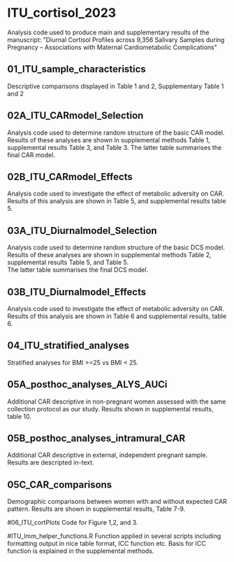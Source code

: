 # ITU_cortisol_2023
Analysis code used to produce main and supplementary results of the manuscript: "Diurnal Cortisol Profiles across 9,356 Salivary 
Samples during Pregnancy – Associations with Maternal Cardiometabolic Complications"

## 01_ITU_sample_characteristics
Descriptive comparisons displayed in Table 1 and 2, Supplementary Table 1 and 2

## 02A_ITU_CARmodel_Selection
Analysis code used to determine random structure of the basic CAR model. Results of these 
analyses are shown in supplemental methods Table 1, supplemental  results Table 3, and Table 3. 
The latter table summarises the final CAR model.   

## 02B_ITU_CARmodel_Effects
Analysis code used to investigate the effect of metabolic adversity on CAR. Results of this 
analysis are shown in Table 5, and supplemental results table 5. 

## 03A_ITU_Diurnalmodel_Selection
Analysis code used to determine random structure of the basic DCS model. Results of these
analyses are shown in supplemental methods Table 2, supplemental  results Table 5, and Table 5.  
The latter table summarises the final DCS model.

## 03B_ITU_Diurnalmodel_Effects
Analysis code used to investigate the effect of metabolic adversity on CAR. Results of this
analysis are shown in Table 6 and supplemental results, table 6.

## 04_ITU_stratified_analyses
Stratified analyses for BMI >=25 vs BMI < 25. 

## 05A_posthoc_analyses_ALYS_AUCi
Additional CAR descriptive in non-pregnant women assessed with the same collection protocol as 
our study. Results shown in supplemental results, table 10.

## 05B_posthoc_analyses_intramural_CAR
Additional CAR descriptive in external, independent pregnant sample. Results are descripted 
in-text. 

## 05C_CAR_comparisons
Demographic comparisons between women with and without expected CAR pattern. Results are shown 
in supplemental results, Table 7-9. 
 
#06_ITU_cortPlots
Code for Figure 1,2, and 3. 

#ITU_lmm_helper_functions.R
Function applied in several scripts including formatting output in nice table format, ICC 
function etc. Basis for ICC function is explained in the supplemental methods. 

